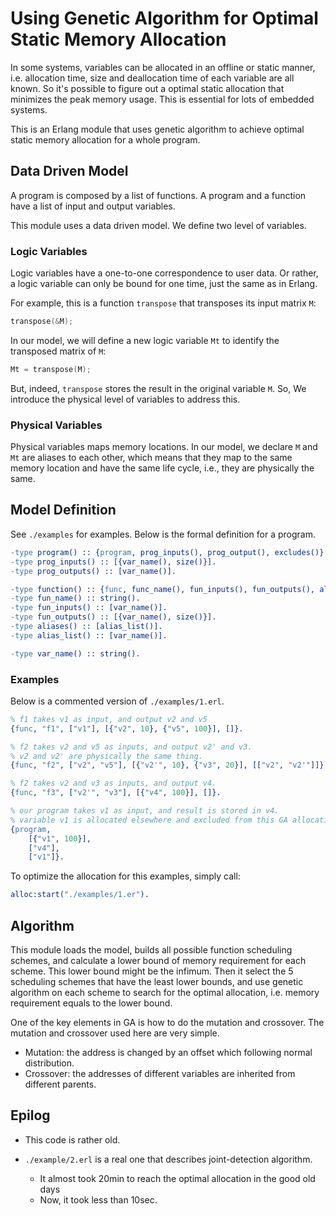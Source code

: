 # Using Genetic Algorithm for Optimal Static Memory Allocation

In some systems, variables can be allocated in an offline or static manner, i.e. allocation
time, size and deallocation time of each variable are all known. So it's possible to
figure out a optimal static allocation that minimizes the peak memory usage. This is 
essential for lots of embedded systems.

This is an Erlang module that uses genetic algorithm to achieve optimal static memory
allocation for a whole program.

## Data Driven Model

A program is composed by a list of functions. A program and a function have a list of
input and output variables.

This module uses a data driven model. We define two level of variables. 

### Logic Variables

Logic variables have a one-to-one correspondence to user data. Or rather, 
a logic variable can only be bound for one time, just the same as in Erlang.

For example, this is a function `transpose` that transposes its input matrix `M`: 

```C
transpose(&M);
```

In our model, we will define a new logic variable `Mt` to identify the transposed
matrix of `M`:

```C
Mt = transpose(M);
```

But, indeed, `transpose` stores the result in the original variable `M`. So, We
introduce the physical level of variables to address this.

### Physical Variables

Physical variables maps memory locations. In our model, we
declare `M` and `Mt` are aliases to each other, which means that they map to the
same memory location and have the same life cycle, i.e., they are physically the same.

## Model Definition

See `./examples` for examples. Below is the formal definition for a program.

```Erlang
-type program() :: {program, prog_inputs(), prog_output(), excludes()}.
-type prog_inputs() :: [{var_name(), size()}].
-type prog_outputs() :: [var_name()].

-type function() :: {func, func_name(), fun_inputs(), fun_outputs(), aliases()}.
-type fun_name() :: string().
-type fun_inputs() :: [var_name()].
-type fun_outputs() :: [{var_name(), size()}].
-type aliases() :: [alias_list()].
-type alias_list() :: [var_name()].

-type var_name() :: string().
```

### Examples

Below is a commented version of `./examples/1.erl`.

```Erlang
% f1 takes v1 as input, and output v2 and v5
{func, "f1", ["v1"], [{"v2", 10}, {"v5", 100}], []}.

% f2 takes v2 and v5 as inputs, and output v2' and v3. 
% v2 and v2' are physically the same thing.
{func, "f2", ["v2", "v5"], [{"v2'", 10}, {"v3", 20}], [["v2", "v2'"]]}.

% f2 takes v2 and v3 as inputs, and output v4.
{func, "f3", ["v2'", "v3"], [{"v4", 100}], []}.

% our program takes v1 as input, and result is stored in v4.
% variable v1 is allocated elsewhere and excluded from this GA allocation procedure.
{program, 
    [{"v1", 100}], 
    ["v4"],
    ["v1"]}.
```

To optimize the allocation for this examples, simply call:

```Erlang
alloc:start("./examples/1.er").
```

## Algorithm

This module loads the model, builds all possible function scheduling schemes, and
calculate a lower bound of memory requirement for each scheme. This lower bound might
be the infimum. Then it select the 5 scheduling schemes that have the least lower
bounds, and use genetic algorithm on each scheme to search for the optimal allocation,
i.e. memory requirement equals to the lower bound.

One of the key elements in GA is how to do the mutation and crossover. The mutation
and crossover used here are very simple.

* Mutation: the address is changed by an offset which following normal distribution.
* Crossover: the addresses of different variables are inherited from different parents.

## Epilog

* This code is rather old. 
* `./example/2.erl` is a real one that describes joint-detection
algorithm.

    * It almost took 20min to reach the optimal allocation in the good old days
    * Now, it took less than 10sec.
